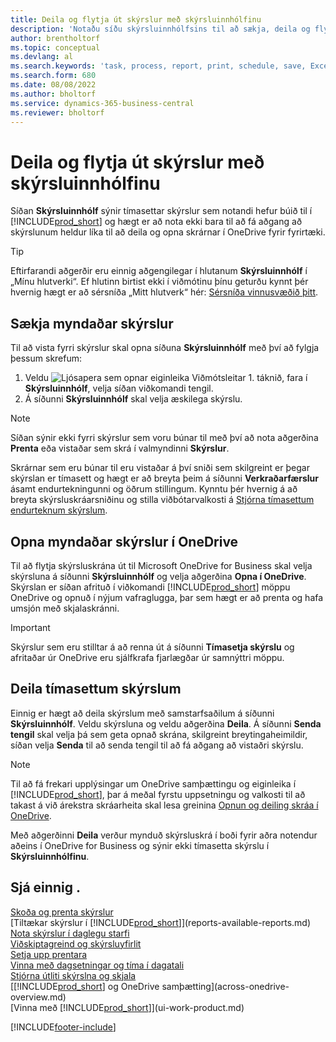 ```yaml
---
title: Deila og flytja út skýrslur með skýrsluinnhólfinu
description: 'Notaðu síðu skýrsluinnhólfsins til að sækja, deila og flytja út skýrslur í Business Central.'
author: brentholtorf
ms.topic: conceptual
ms.devlang: al
ms.search.keywords: 'task, process, report, print, schedule, save, Excel, PDF, dataset, export, report inbox, onedrive,'
ms.search.form: 680
ms.date: 08/08/2022
ms.author: bholtorf
ms.service: dynamics-365-business-central
ms.reviewer: bholtorf
---
```

# <a name="share-and-export-reports-with-the-report-inbox"></a>Deila og flytja út skýrslur með skýrsluinnhólfinu

Síðan **Skýrsluinnhólf** sýnir tímasettar skýrslur sem notandi hefur búið til í [!INCLUDE[prod_short](includes/prod_short.md)] og hægt er að nota ekki bara til að fá aðgang að skýrslunum heldur líka til að deila og opna skrárnar í OneDrive fyrir fyrirtæki.

> [!TIP]
> Eftirfarandi aðgerðir eru einnig aðgengilegar í hlutanum **Skýrsluinnhólf** í „Mínu hlutverki“. Ef hlutinn birtist ekki í viðmótinu þínu geturðu kynnt þér hvernig hægt er að sérsníða „Mitt hlutverk“ hér: [Sérsníða vinnusvæðið þitt](ui-personalization-user.md).

## <a name="download-generated-reports"></a>Sækja myndaðar skýrslur

Til að vista fyrri skýrslur skal opna síðuna **Skýrsluinnhólf** með því að fylgja þessum skrefum:

1. Veldu ![Ljósapera sem opnar eiginleika Viðmótsleitar 1.](media/ui-search/search_small.png "Segðu mér hvað þú vilt gera") táknið, fara í **Skýrsluinnhólf**, velja síðan viðkomandi tengil.  
2. Á síðunni **Skýrsluinnhólf** skal velja æskilega skýrslu.

> [!NOTE]
> Síðan sýnir ekki fyrri skýrslur sem voru búnar til með því að nota aðgerðina **Prenta** eða vistaðar sem skrá í valmyndinni **Skýrslur**.
>
> Skrárnar sem eru búnar til eru vistaðar á því sniði sem skilgreint er þegar skýrslan er tímasett og hægt er að breyta þeim á síðunni **Verkraðarfærslur** ásamt endurtekningunni og öðrum stillingum. Kynntu þér hvernig á að breyta skýrsluskráarsniðinu og stilla viðbótarvalkosti á [Stjórna tímasettum endurteknum skýrslum](ui-work-report.md#manage-scheduled-recurring-reports).

## <a name="open-generated-reports-in-onedrive"></a>Opna myndaðar skýrslur í OneDrive

Til að flytja skýrsluskrána út til Microsoft OneDrive for Business skal velja skýrsluna á síðunni **Skýrsluinnhólf** og velja aðgerðina **Opna í OneDrive**. Skýrslan er síðan afrituð í viðkomandi [!INCLUDE[prod_short](includes/prod_short.md)] möppu OneDrive og opnuð í nýjum vafraglugga, þar sem hægt er að prenta og hafa umsjón með skjalaskránni.

> [!IMPORTANT]
>
> Skýrslur sem eru stilltar á að renna út á síðunni **Tímasetja skýrslu** og afritaðar úr OneDrive eru sjálfkrafa fjarlægðar úr samnýttri möppu.

## <a name="share-scheduled-reports"></a>Deila tímasettum skýrslum

Einnig er hægt að deila skýrslum með samstarfsaðilum á síðunni **Skýrsluinnhólf**. Veldu skýrsluna og veldu aðgerðina **Deila**. Á síðunni **Senda tengil** skal velja þá sem geta opnað skrána, skilgreint breytingaheimildir, síðan velja **Senda** til að senda tengil til að fá aðgang að vistaðri skýrslu.

> [!NOTE]
> Til að fá frekari upplýsingar um OneDrive samþættingu og eiginleika í [!INCLUDE[prod_short](includes/prod_short.md)], þar á meðal fyrstu uppsetningu og valkosti til að takast á við árekstra skráarheita skal lesa greinina [Opnun og deiling skráa í OneDrive](across-share-onedrive.md).
>
> Með aðgerðinni **Deila** verður mynduð skýrsluskrá í boði fyrir aðra notendur aðeins í OneDrive for Business og sýnir ekki tímasetta skýrslu í **Skýrsluinnhólfinu**.

## <a name="see-also"></a>Sjá einnig .

[Skoða og prenta skýrslur](ui-work-report.md)  
[Tiltækar skýrslur í [!INCLUDE[prod_short](includes/prod_short.md)]](reports-available-reports.md)  
[Nota skýrslur í daglegu starfi](reports-use-reports.md)  
[Viðskiptagreind og skýrsluyfirlit](reports-bi-reporting.md)  
[Setja upp prentara](ui-specify-printer-selection-reports.md)  
[Vinna með dagsetningar og tíma í dagatali](ui-enter-date-ranges.md)  
[Stjórna útliti skýrslna og skjala](ui-manage-report-layouts.md)  
[[!INCLUDE[prod_short](includes/prod_short.md)] og OneDrive samþætting](across-onedrive-overview.md)  
[Vinna með [!INCLUDE[prod_short](includes/prod_short.md)]](ui-work-product.md)  

[!INCLUDE[footer-include](includes/footer-banner.md)]
